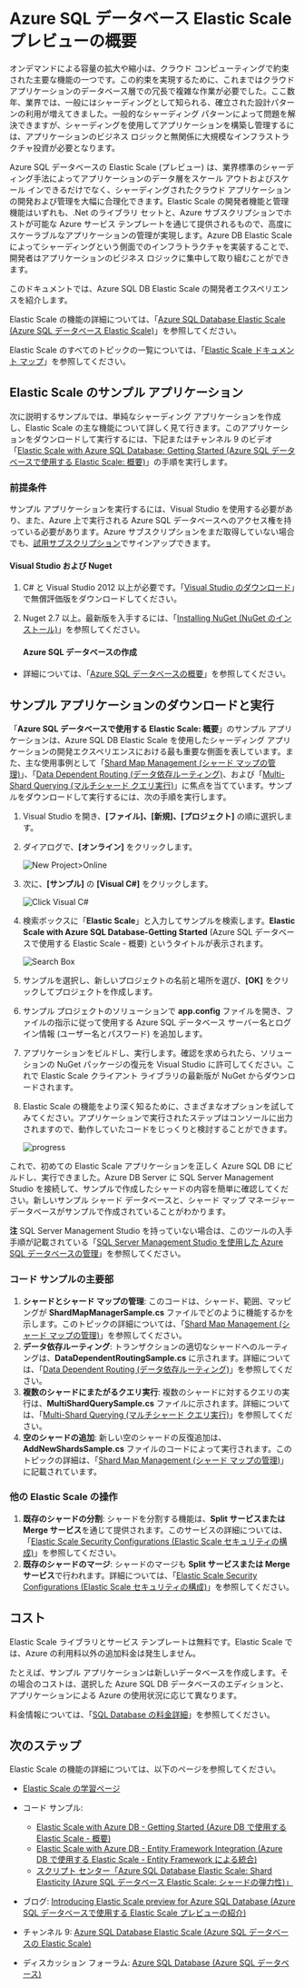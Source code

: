 <properties title="Azure SQL データベース Elastic Scale の概要" pageTitle="Azure SQL データベース Elastic Scale の概要" description="実行が容易なサンプル アプリケーションを含む、Azure SQL データベースの Elastic Scale 機能の基本説明です。" metaKeywords="sharding scaling, Azure SQL DB sharding, elastic scale" services="sql-database" documentationCenter="" manager="jhubbard" authors="sidneyh@microsoft.com"/>

<tags ms.service="sql-database" ms.workload="sql-database" ms.tgt_pltfrm="na" ms.devlang="na" ms.topic="article" ms.date="10/02/2014" ms.author="sidneyh" />

# Azure SQL データベース Elastic Scale プレビューの概要

オンデマンドによる容量の拡大や縮小は、クラウド コンピューティングで約束された主要な機能の一つです。この約束を実現するために、これまではクラウド アプリケーションのデータベース層での冗長で複雑な作業が必要でした。ここ数年、業界では、一般にはシャーディングとして知られる、確立された設計パターンの利用が増えてきました。一般的なシャーディング パターンによって問題を解決できますが、シャーディングを使用してアプリケーションを構築し管理するには、アプリケーションのビジネス ロジックと無関係に大規模なインフラストラクチャ投資が必要となります。

Azure SQL データベースの Elastic Scale (プレビュー) は、業界標準のシャーディング手法によってアプリケーションのデータ層をスケール アウトおよびスケール インできるだけでなく、シャーディングされたクラウド アプリケーションの開発および管理を大幅に合理化できます。Elastic Scale の開発者機能と管理機能はいずれも、.Net のライブラリ セットと、Azure サブスクリプションでホストが可能な Azure サービス テンプレートを通じて提供されるもので、高度にスケーラブルなアプリケーションの管理が実現します。Azure DB Elastic Scale によってシャーディングという側面でのインフラトラクチャを実装することで、開発者はアプリケーションのビジネス ロジックに集中して取り組むことができます。

このドキュメントでは、Azure SQL DB Elastic Scale の開発者エクスペリエンスを紹介します。

Elastic Scale の機能の詳細については、「[Azure SQL Database Elastic Scale (Azure SQL データベース Elastic Scale)][Azure SQL Database Elastic Scale (Azure SQL データベース Elastic Scale)]」を参照してください。

Elastic Scale のすべてのトピックの一覧については、「[Elastic Scale ドキュメント マップ][Elastic Scale ドキュメント マップ]」を参照してください。

## Elastic Scale のサンプル アプリケーション

次に説明するサンプルでは、単純なシャーディング アプリケーションを作成し、Elastic Scale の主な機能について詳しく見て行きます。このアプリケーションをダウンロードして実行するには、下記またはチャンネル 9 のビデオ「[Elastic Scale with Azure SQL Database: Getting Started (Azure SQL データベースで使用する Elastic Scale: 概要)][Elastic Scale with Azure SQL Database: Getting Started (Azure SQL データベースで使用する Elastic Scale: 概要)]」の手順を実行します。

### 前提条件

サンプル アプリケーションを実行するには、Visual Studio を使用する必要があり、また、Azure 上で実行される Azure SQL データベースへのアクセス権を持っている必要があります。Azure サブスクリプションをまだ取得していない場合でも、[試用サブスクリプション][試用サブスクリプション]でサインアップできます。

#### Visual Studio および Nuget

1.  C\# と Visual Studio 2012 以上が必要です。「[Visual Studio のダウンロード][Visual Studio のダウンロード]」で無償評価版をダウンロードしてください。
2.  Nuget 2.7 以上。最新版を入手するには、「[Installing NuGet (NuGet のインストール)][Installing NuGet (NuGet のインストール)]」を参照してください。

    #### Azure SQL データベースの作成

-   詳細については、「[Azure SQL データベースの概要][Azure SQL データベースの概要]」を参照してください。

## サンプル アプリケーションのダウンロードと実行

「**Azure SQL データベースで使用する Elastic Scale: 概要**」のサンプル アプリケーションは、Azure SQL DB Elastic Scale を使用したシャーディング アプリケーションの開発エクスペリエンスにおける最も重要な側面を表しています。また、主な使用事例として「[Shard Map Management (シャード マップの管理)][Shard Map Management (シャード マップの管理)]」、「[Data Dependent Routing (データ依存ルーティング)][Data Dependent Routing (データ依存ルーティング)]、および「[Multi-Shard Querying (マルチシャード クエリ実行)][Multi-Shard Querying (マルチシャード クエリ実行)]」に焦点を当てています。サンプルをダウンロードして実行するには、次の手順を実行します。

1.  Visual Studio を開き、**[ファイル]、[新規]、[プロジェクト]** の順に選択します。
2.  ダイアログで、**[オンライン]** をクリックします。

    ![New Project\>Online][New Project\>Online]

3.  次に、**[サンプル]** の **[Visual C\#]** をクリックします。

    ![Click Visual C\#][Click Visual C\#]

4.  検索ボックスに「**Elastic Scale**」と入力してサンプルを検索します。**Elastic Scale with Azure SQL Database-Getting Started** (Azure SQL データベースで使用する Elastic Scale - 概要) というタイトルが表示されます。

    ![Search Box][Search Box]

5.  サンプルを選択し、新しいプロジェクトの名前と場所を選び、**[OK]** をクリックしてプロジェクトを作成します。
6.  サンプル プロジェクトのソリューションで **app.config** ファイルを開き、ファイルの指示に従って使用する Azure SQL データベース サーバー名とログイン情報 (ユーザー名とパスワード) を追加します。
7.  アプリケーションをビルドし、実行します。確認を求められたら、ソリューションの NuGet パッケージの復元を Visual Studio に許可してください。これで Elastic Scale クライアント ライブラリの最新版が NuGet からダウンロードされます。
8.  Elastic Scale の機能をより深く知るために、さまざまなオプションを試してみてください。アプリケーションで実行されたステップはコンソールに出力されますので、動作していたコードをじっくりと検討することができます。

    ![progress][progress]

これで、初めての Elastic Scale アプリケーションを正しく Azure SQL DB にビルドし、実行できました。Azure DB Server に SQL Server Management Studio を接続して、サンプルで作成したシャードの内容を簡単に確認してください。新しいサンプル シャード データベースと、シャード マップ マネージャー データベースがサンプルで作成されていることがわかります。

**注** SQL Server Management Studio を持っていない場合は、このツールの入手手順が記載されている「[SQL Server Management Studio を使用した Azure SQL データベースの管理][SQL Server Management Studio を使用した Azure SQL データベースの管理]」を参照してください。

### コード サンプルの主要部

1.  **シャードとシャード マップの管理**: このコードは、シャード、範囲、マッピングが **ShardMapManagerSample.cs** ファイルでどのように機能するかを示します。このトピックの詳細については、「[Shard Map Management (シャード マップの管理)][Shard Map Management (シャード マップの管理)]」を参照してください。
2.  **データ依存ルーティング**: トランザクションの適切なシャードへのルーティングは、**DataDependentRoutingSample.cs** に示されます。詳細については、「[Data Dependent Routing (データ依存ルーティング)][Data Dependent Routing (データ依存ルーティング)]」を参照してください。
3.  **複数のシャードにまたがるクエリ実行**: 複数のシャードに対するクエリの実行は、**MultiShardQuerySample.cs** ファイルに示されます。詳細については、「[Multi-Shard Querying (マルチシャード クエリ実行)][Multi-Shard Querying (マルチシャード クエリ実行)]」を参照してください。
4.  **空のシャードの追加**: 新しい空のシャードの反復追加は、
    **AddNewShardsSample.cs** ファイルのコードによって実行されます。このトピックの詳細は、「[Shard Map Management (シャード マップの管理)][Shard Map Management (シャード マップの管理)]」に記載されています。

### 他の Elastic Scale の操作

1.  **既存のシャードの分割**: シャードを分割する機能は、**Split サービスまたは Merge サービス**を通じて提供されます。このサービスの詳細については、「[Elastic Scale Security Configurations (Elastic Scale セキュリティの構成)][Elastic Scale Security Configurations (Elastic Scale セキュリティの構成)]」を参照してください。
2.  **既存のシャードのマージ**: シャードのマージも **Split サービスまたは Merge サービス**で行われます。詳細については、「[Elastic Scale Security Configurations (Elastic Scale セキュリティの構成)][Elastic Scale Security Configurations (Elastic Scale セキュリティの構成)]」を参照してください。

## コスト

Elastic Scale ライブラリとサービス テンプレートは無料です。Elastic Scale では、Azure の利用料以外の追加料金は発生しません。

たとえば、サンプル アプリケーションは新しいデータベースを作成します。その場合のコストは、選択した Azure SQL DB データベースのエディションと、アプリケーションによる Azure の使用状況に応じて異なります。

料金情報については、「[SQL Database の料金詳細][SQL Database の料金詳細]」を参照してください。

## 次のステップ

Elastic Scale の機能の詳細については、以下のページを参照してください。

-   [Elastic Scale の学習ページ][Elastic Scale ドキュメント マップ]
-   コード サンプル:

    -   [Elastic Scale with Azure DB - Getting Started (Azure DB で使用する Elastic Scale - 概要)][Elastic Scale with Azure DB - Getting Started (Azure DB で使用する Elastic Scale - 概要)]
    -   [Elastic Scale with Azure DB - Entity Framework Integration (Azure DB で使用する Elastic Scale - Entity Framework による統合)][Elastic Scale with Azure DB - Entity Framework Integration (Azure DB で使用する Elastic Scale - Entity Framework による統合)]
    -   [スクリプト センター「Azure SQL Database Elastic Scale: Shard Elasticity (Azure SQL データベース Elastic Scale: シャードの弾力性)」][スクリプト センター「Azure SQL Database Elastic Scale: Shard Elasticity (Azure SQL データベース Elastic Scale: シャードの弾力性)」]
-   ブログ: [Introducing Elastic Scale preview for Azure SQL Database (Azure SQL データベースで使用する Elastic Scale プレビューの紹介)][Introducing Elastic Scale preview for Azure SQL Database (Azure SQL データベースで使用する Elastic Scale プレビューの紹介)]
-   チャンネル 9: [Azure SQL Database Elastic Scale (Azure SQL データベースの Elastic Scale)][Azure SQL Database Elastic Scale (Azure SQL データベースの Elastic Scale)]
-   ディスカッション フォーラム: [Azure SQL Database (Azure SQL データベース)][Azure SQL Database (Azure SQL データベース)]

<!--Anchors--> <!--Image references-->

  [Azure SQL Database Elastic Scale (Azure SQL データベース Elastic Scale)]: http://go.microsoft.com/?linkid=9862592
  [Elastic Scale ドキュメント マップ]: ./sql-database-elastic-scale-documentation-map.md
  [Elastic Scale with Azure SQL Database: Getting Started (Azure SQL データベースで使用する Elastic Scale: 概要)]: http://go.microsoft.com/?linkid=9862983
  [試用サブスクリプション]: http://azure.microsoft.com/ja-jp/pricing/free-trial/
  [Visual Studio のダウンロード]: http://www.visualstudio.com/ja-jp/downloads/download-visual-studio-vs.aspx
  [Installing NuGet (NuGet のインストール)]: http://docs.nuget.org/docs/start-here/installing-nuget
  [Azure SQL データベースの概要]: http://azure.microsoft.com/ja-jp/documentation/articles/sql-database-get-started/
  [Shard Map Management (シャード マップの管理)]: http://go.microsoft.com/?linkid=9862595
  [Data Dependent Routing (データ依存ルーティング)]: http://go.microsoft.com/?linkid=9862596
  [Multi-Shard Querying (マルチシャード クエリ実行)]: http://go.microsoft.com/?linkid=9862597
  [New Project\>Online]: ./media/sql-database-elastic-scale-get-started/click-online.png
  [Click Visual C\#]: ./media/sql-database-elastic-scale-get-started/click-CSharp.png
  [Search Box]: ./media/sql-database-elastic-scale-get-started/newProject.png
  [progress]: ./media/sql-database-elastic-scale-get-started/output2.png
  [SQL Server Management Studio を使用した Azure SQL データベースの管理]: http://azure.microsoft.com/ja-jp/documentation/articles/sql-database-manage-azure-ssms/
  [Elastic Scale Security Configurations (Elastic Scale セキュリティの構成)]: http://go.microsoft.com/?linkid=9862795
  [SQL Database の料金詳細]: http://azure.microsoft.com/ja-jp/pricing/details/sql-database/
  [Elastic Scale with Azure DB - Getting Started (Azure DB で使用する Elastic Scale - 概要)]: http://code.msdn.microsoft.com/Elastic-Scale-with-Azure-a80d8dc6?SRC=VSIDE
  [Elastic Scale with Azure DB - Entity Framework Integration (Azure DB で使用する Elastic Scale - Entity Framework による統合)]: http://code.msdn.microsoft.com/Elastic-Scale-with-Azure-bae904ba?SRC=VSIDE
  [スクリプト センター「Azure SQL Database Elastic Scale: Shard Elasticity (Azure SQL データベース Elastic Scale: シャードの弾力性)」]: http://go.microsoft.com/?linkid=9862617
  [Introducing Elastic Scale preview for Azure SQL Database (Azure SQL データベースで使用する Elastic Scale プレビューの紹介)]: http://go.microsoft.com/?linkid=9862608
  [Azure SQL Database Elastic Scale (Azure SQL データベースの Elastic Scale)]: http://go.microsoft.com/?linkid=9862609
  [Azure SQL Database (Azure SQL データベース)]: http://social.msdn.microsoft.com/forums/azure/en-US/home?forum=ssdsgetstarted
